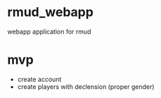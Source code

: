 rmud_webapp
===========

webapp application for rmud

mvp
===========

* create account
* create players with declension (proper gender)
